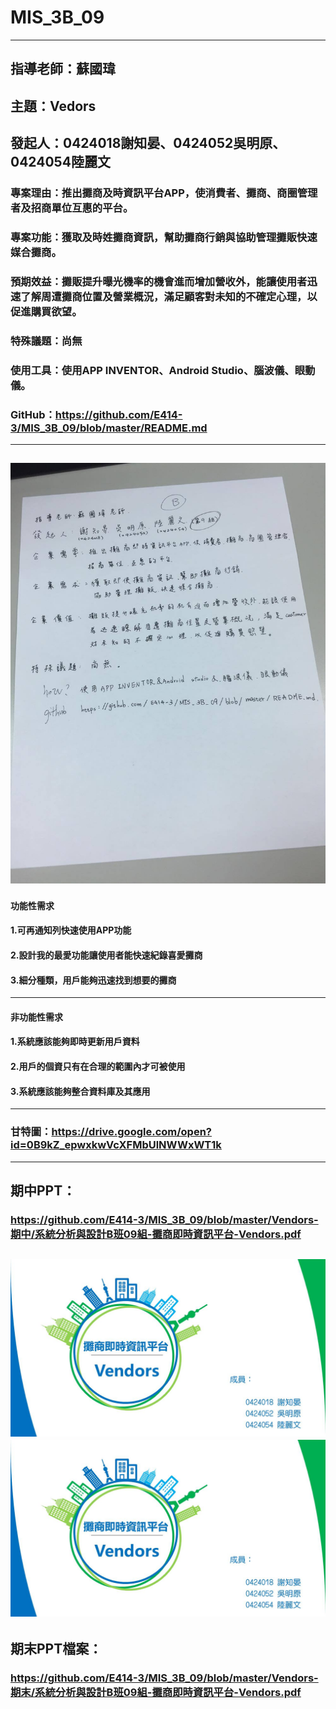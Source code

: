 # MIS_3B_09
---
## 指導老師：蘇國瑋
## 主題：Vedors
## 發起人：0424018謝知晏、0424052吳明原、0424054陸麗文
### 專案理由：推出攤商及時資訊平台APP，使消費者、攤商、商圈管理者及招商單位互惠的平台。
### 專案功能：獲取及時姓攤商資訊，幫助攤商行銷與協助管理攤販快速媒合攤商。
### 預期效益：攤販提升曝光機率的機會進而增加營收外，能讓使用者迅速了解周遭攤商位置及營業概況，滿足顧客對未知的不確定心理，以促進購買欲望。
### 特殊議題：尚無
### 使用工具：使用APP INVENTOR、Android Studio、腦波儀、眼動儀。
### GitHub：https://github.com/E414-3/MIS_3B_09/blob/master/README.md
--- 
![](22251336_1645907755461788_361541236_o.jpg)
---
#### 功能性需求
#### 1.可再通知列快速使用APP功能
#### 2.設計我的最愛功能讓使用者能快速紀錄喜愛攤商
#### 3.細分種類，用戶能夠迅速找到想要的攤商
---
#### 非功能性需求
#### 1.系統應該能夠即時更新用戶資料
#### 2.用戶的個資只有在合理的範圍內才可被使用
#### 3.系統應該能夠整合資料庫及其應用
---
### 甘特圖：https://drive.google.com/open?id=0B9kZ_epwxkwVcXFMbUlNWWxWT1k
---
## 期中PPT：
### https://github.com/E414-3/MIS_3B_09/blob/master/Vendors-期中/系統分析與設計B班09組-攤商即時資訊平台-Vendors.pdf
![](/Vendors-期中/投影片1.JPG) ![](/Vendors-期中/投影片1.JPG)
---
## 期末PPT檔案：
### https://github.com/E414-3/MIS_3B_09/blob/master/Vendors-期末/系統分析與設計B班09組-攤商即時資訊平台-Vendors.pdf

